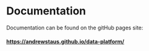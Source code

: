 # Documentation
Documentation can be found on the gitHub pages site:
#### https://andrewstaus.github.io/data-platform/